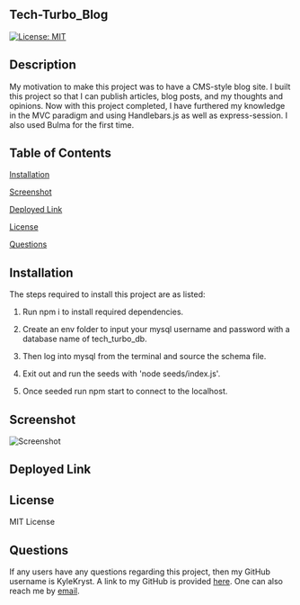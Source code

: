 ## Tech-Turbo_Blog ##
[![License: MIT](https://img.shields.io/badge/License-MIT-green.svg)](https://opensource.org/licenses/MIT)

## Description ##
My motivation to make this project was to have a CMS-style blog site. I built this project so that I can publish articles, blog posts, and my thoughts and opinions. Now with this project completed, I have furthered my knowledge in the MVC paradigm and using Handlebars.js as well as express-session. I also used Bulma for the first time.

## Table of Contents ##

[Installation][installation]

[installation]: https://github.com/KyleKryst/Tech-Turbo_Blog/blob/main/README.md#installation

[Screenshot][screenshot]

[screenshot]: https://github.com/KyleKryst/Tech-Turbo_Blog/blob/main/README.md#screenshot

[Deployed Link][deployed link]

[deployed link]: https://github.com/KyleKryst/Tech-Turbo_Blog/blob/main/README.md#deployed-link

[License][license]

[license]: https://github.com/KyleKryst/Tech-Turbo_Blog/blob/main/README.md#license

[Questions][questions]

[questions]: https://github.com/KyleKryst/Tech-Turbo_Blog/blob/main/README.md#questions

## Installation ##
The steps required to install this project are as listed: 

1) Run npm i to install required dependencies. 

2) Create an env folder to input your mysql username and password with a database name of tech_turbo_db. 

3) Then log into mysql from the terminal and source the schema file. 

4) Exit out and run the seeds with 'node seeds/index.js'. 

5) Once seeded run npm start to connect to the localhost.

## Screenshot ##
![Screenshot](https://user-images.githubusercontent.com/119367684/231886146-ec5470f7-144c-4dcc-a5d7-cbd35aca69e9.png)

## Deployed Link ##


## License ##
MIT License

## Questions ##
If any users have any questions regarding this project, then my GitHub username is KyleKryst. A link to my GitHub is provided [here](https://github.com/KyleKryst). One can also reach me by [email](mailto:kryst.kyle@gmail.com).
